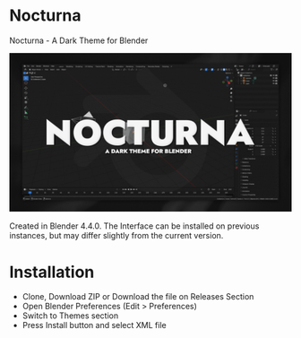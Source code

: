 # Nocturna
Nocturna - A Dark Theme for Blender

![alt text](https://github.com/AlejandroSqr/Nocturna/blob/main/assets/Nocturna.png "NocturnaPreview")


Created in Blender 4.4.0. The Interface can be installed on previous instances, but may differ slightly from the current version.

# Installation
-  Clone, Download ZIP or Download the file on Releases Section 
-  Open Blender Preferences (Edit > Preferences)
-  Switch to Themes section
-  Press Install button and select XML file
